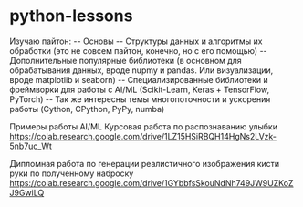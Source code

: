 # python-lessons
Изучаю пайтон:
-- Основы
-- Структуры данных и алгоритмы их обработки (это не совсем пайтон, конечно, но с его помощью)
-- Дополнительные популярные библиотеки (в основном для обрабатывания данных, вроде nupmy и pandas. Или визуализации, вроде matplotlib и seaborn)
-- Специализированные библиотеки и фреймворки для работы с AI/ML (Scikit-Learn, Keras + TensorFlow, PyTorch) 
-- Так же интересны темы многопоточности и ускорения работы (Cython, CPython, PyPy, numba)

Примеры работы AI/ML
Курсовая работа по распознаванию улыбки
https://colab.research.google.com/drive/1LZ15HSiRBQH14HgNs2LVzk-5nb7uc_Wt

Дипломная работа по генерации реалистичного изображения кисти руки по полученному наброску
https://colab.research.google.com/drive/1GYbbfsSkouNdNh749JW9UZKoZJ9GwiLQ
